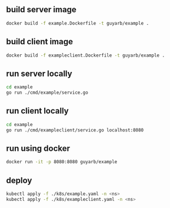 ## build server image
```bash
docker build -f example.Dockerfile -t guyarb/example .
```

## build client image
```bash
docker build -f exampleclient.Dockerfile -t guyarb/example .
```

## run server locally
```bash
cd example
go run ./cmd/example/service.go
```

## run client locally
```bash
cd example
go run ./cmd/exampleclient/service.go localhost:8080
```

## run using docker
```bash
docker run -it -p 8080:8080 guyarb/example
```

## deploy
```bash
kubectl apply -f ./k8s/example.yaml -n <ns>
kubectl apply -f ./k8s/exampleclient.yaml -n <ns>
```
